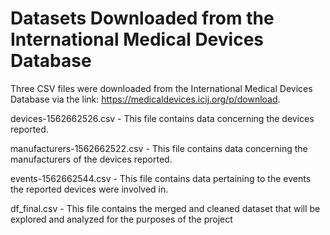 # Datasets Downloaded from the International Medical Devices Database
Three CSV files were downloaded from the International Medical Devices Database via the link: https://medicaldevices.icij.org/p/download.

devices-1562662526.csv - This file contains data concerning the devices reported.

manufacturers-1562662522.csv - This file contains data concerning the manufacturers of the devices reported.

events-1562662544.csv - This file contains data pertaining to the events the reported devices were involved in.

df_final.csv - This file contains the merged and cleaned dataset that will be explored and analyzed for the purposes of the project
